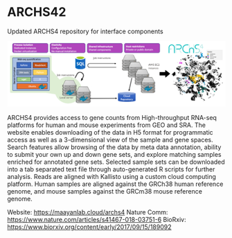 # ARCHS42

Updated ARCHS4 repository for interface components

![ARCHS4](https://github.com/MaayanLab/archs42/blob/main/archs4/images/pipeline.png)

ARCHS4 provides access to gene counts from High-throughput RNA-seq platforms for human and mouse experiments from GEO and SRA. The website enables downloading of the data in H5 format for programmatic access as well as a 3-dimensional view of the sample and gene spaces. Search features allow browsing of the data by meta data annotation, ability to submit your own up and down gene sets, and explore matching samples enriched for annotated gene sets. Selected sample sets can be downloaded into a tab separated text file through auto-generated R scripts for further analysis. Reads are aligned with Kallisto using a custom cloud computing platform. Human samples are aligned against the GRCh38 human reference genome, and mouse samples against the GRCm38 mouse reference genome.

Website: https://maayanlab.cloud/archs4
Nature Comm: https://www.nature.com/articles/s41467-018-03751-6
BioRxiv: https://www.biorxiv.org/content/early/2017/09/15/189092
